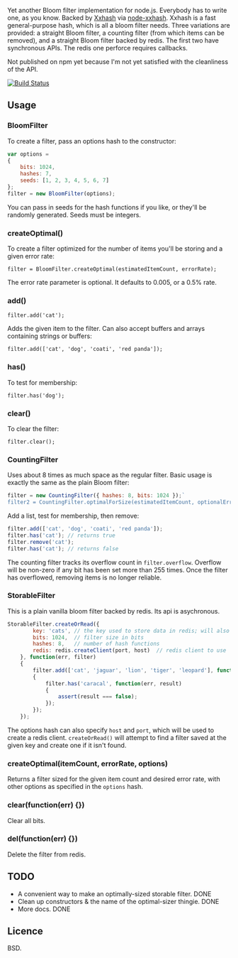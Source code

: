 Yet another Bloom filter implementation for node.js. Everybody has to write one, as you know. Backed by [Xxhash](https://code.google.com/p/xxhash/) via [node-xxhash](https://github.com/mscdex/node-xxhash). Xxhash is a fast general-purpose hash, which is all a bloom filter needs. Three variations are provided: a straight Bloom filter, a counting filter (from which items can be removed), and a straight Bloom filter backed by redis. The first two have synchronous APIs. The redis one perforce requires callbacks.

Not published on npm yet because I'm not yet satisfied with the cleanliness of the API.

[![Build Status](https://secure.travis-ci.org/ceejbot/xx-bloom.png)](http://travis-ci.org/ceejbot/xx-bloom)

## Usage

### BloomFilter

To create a filter, pass an options hash to the constructor:

```javascript
var options =
{
	bits: 1024,
	hashes: 7,
	seeds: [1, 2, 3, 4, 5, 6, 7]
};
filter = new BloomFilter(options);
```

You can pass in seeds for the hash functions if you like, or they'll be randomly generated. Seeds must be integers.

### createOptimal()

To create a filter optimized for the number of items you'll be storing and a given error rate:

`filter = BloomFilter.createOptimal(estimatedItemCount, errorRate);`

The error rate parameter is optional. It defaults to 0.005, or a 0.5% rate.

### add()

`filter.add('cat');`

Adds the given item to the filter. Can also accept buffers and arrays containing strings or buffers:

`filter.add(['cat', 'dog', 'coati', 'red panda']);`

### has()

To test for membership:

`filter.has('dog');`

### clear()

To clear the filter:

`filter.clear();`

### CountingFilter

Uses about 8 times as much space as the regular filter. Basic usage is exactly the same as the plain Bloom filter:

```javascript
filter = new CountingFilter({ hashes: 8, bits: 1024 });`
filter2 = CountingFilter.optimalForSize(estimatedItemCount, optionalErrorRate);
```

Add a list, test for membership, then remove:

```javascript
filter.add(['cat', 'dog', 'coati', 'red panda']);
filter.has('cat'); // returns true
filter.remove('cat');
filter.has('cat'); // returns false
```

The counting filter tracks its overflow count in `filter.overflow`. Overflow will be non-zero if any bit has been set more than 255 times. Once the filter has overflowed, removing items is no longer reliable.

### StorableFilter

This is a plain vanilla bloom filter backed by redis. Its api is asychronous.

```javascript
StorableFilter.createOrRead({
		key: 'cats', // the key used to store data in redis; will also set 'cats:meta'
		bits: 1024,  // filter size in bits
		hashes: 8,   // number of hash functions
		redis: redis.createClient(port, host)  // redis client to use
	}, function(err, filter)
	{
		filter.add(['cat', 'jaguar', 'lion', 'tiger', 'leopard'], function(err)
		{
			filter.has('caracal', function(err, result)
			{
				assert(result === false);
			});
		});
	});
```

The options hash can also specify `host` and `port`, which will be used to create a redis client. `createOrRead()` will attempt to find a filter saved at the given key and create one if it isn't found.

### createOptimal(itemCount, errorRate, options)

Returns a filter sized for the given item count and desired error rate, with other options as specified in the `options` hash.

### clear(function(err) {})

Clear all bits.

### del(function(err) {})

Delete the filter from redis.

## TODO

* A convenient way to make an optimally-sized storable filter. DONE
* Clean up constructors & the name of the optimal-sizer thingie. DONE
* More docs. DONE

## Licence 

BSD.
